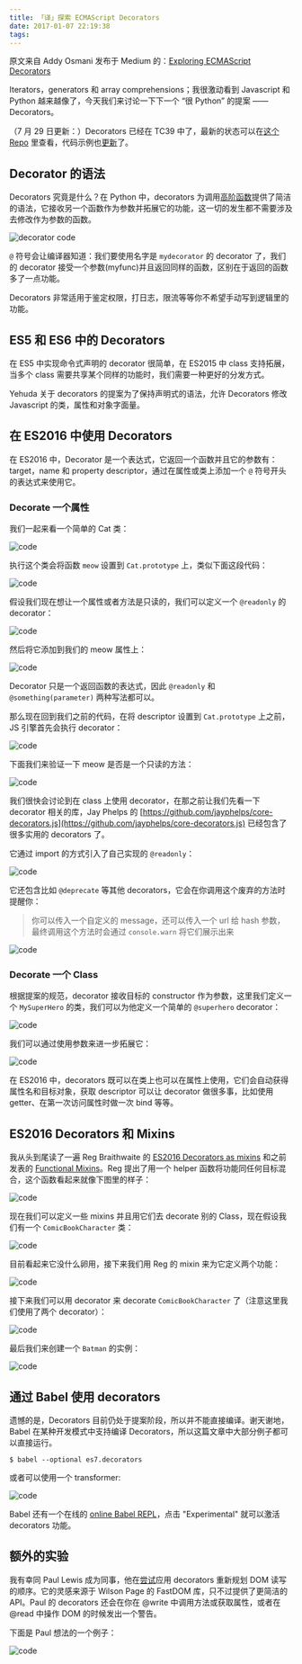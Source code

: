 ```yaml
---
title: 「译」探索 ECMAScript Decorators
date: 2017-01-07 22:19:38
tags:
---
```


原文来自 Addy Osmani 发布于 Medium 的：[Exploring ECMAScript Decorators](https://medium.com/google-developers/exploring-es7-decorators-76ecb65fb841#.dlq1mmpup)

Iterators，generators 和 array comprehensions；我很激动看到 Javascript 和 Python 越来越像了，今天我们来讨论一下下一个 “很 Python” 的提案 —— Decorators。

（7 月 29 日更新：）Decorators 已经在 TC39 中了，最新的状态可以在[这个 Repo](https://github.com/tc39/proposal-decorators) 里查看，代码示例也[更新](http://tc39.github.io/proposal-decorators/)了。

## Decorator 的语法

Decorators 究竟是什么？在 Python 中，decorators 为调用[高阶函数](https://en.wikipedia.org/wiki/Higher-order_function)提供了简洁的语法，它接收另一个函数作为参数并拓展它的功能，这一切的发生都不需要涉及去修改作为参数的函数。

![decorator code](http://oiw32lugp.qnssl.com/2017-01-08-011543.jpg)

`@` 符号会让编译器知道：我们要使用名字是 `mydecorator` 的 decorator 了，我们的 decorator 接受一个参数(myfunc)并且返回同样的函数，区别在于返回的函数多了一点功能。

Decorators 非常适用于鉴定权限，打日志，限流等等你不希望手动写到逻辑里的功能。

## ES5 和 ES6 中的 Decorators

在 ES5 中实现命令式声明的 decorator 很简单，在 ES2015 中 class 支持拓展，当多个 class 需要共享某个同样的功能时，我们需要一种更好的分发方式。

Yehuda 关于 decorators 的提案为了保持声明式的语法，允许 Decorators 修改 Javascript 的类，属性和对象字面量。

## 在 ES2016 中使用 Decorators 

在 ES2016 中，Decorator 是一个表达式，它返回一个函数并且它的参数有：target，name 和 property descriptor，通过在属性或类上添加一个 `@` 符号开头的表达式来使用它。

### Decorate 一个属性

我们一起来看一个简单的 Cat 类：

![code](http://oiw32lugp.qnssl.com/2017-01-09-013913.jpg)

执行这个类会将函数 `meow` 设置到 `Cat.prototype` 上，类似下面这段代码：

![code](http://oiw32lugp.qnssl.com/2017-01-09-015413.jpg)

假设我们现在想让一个属性或者方法是只读的，我们可以定义一个 `@readonly` 的 decorator：

![code](http://oiw32lugp.qnssl.com/2017-01-09-015535.jpg)

然后将它添加到我们的 meow 属性上：

![code](http://oiw32lugp.qnssl.com/2017-01-09-015613.jpg)

Decorator 只是一个返回函数的表达式，因此 `@readonly` 和 `@something(parameter)` 两种写法都可以。

那么现在回到我们之前的代码，在将 descriptor 设置到 `Cat.prototype` 上之前，JS 引擎首先会执行 decorator：

![code](http://oiw32lugp.qnssl.com/2017-01-09-015928.jpg)

下面我们来验证一下 meow 是否是一个只读的方法：

![code](http://oiw32lugp.qnssl.com/2017-01-09-020023.jpg)

我们很快会讨论到在 class 上使用 decorator，在那之前让我们先看一下 decorator 相关的库，Jay Phelps 的 [https://github.com/jayphelps/core-decorators.js](https://github.com/jayphelps/core-decorators.js) 已经包含了很多实用的 decorators 了。

它通过 import 的方式引入了自己实现的 `@readonly`：

![code](http://oiw32lugp.qnssl.com/2017-01-09-020719.jpg)

它还包含比如 `@deprecate` 等其他 decorators，它会在你调用这个废弃的方法时提醒你：

> 你可以传入一个自定义的 message，还可以传入一个 url 给 hash 参数，最终调用这个方法时会通过 `console.warn` 将它们展示出来

![code](http://oiw32lugp.qnssl.com/2017-01-09-020841.jpg)

### Decorate 一个 Class

根据提案的规范，decorator 接收目标的 constructor 作为参数，这里我们定义一个 `MySuperHero` 的类，我们可以为他定义一个简单的 `@superhero` decorator：

![code](http://oiw32lugp.qnssl.com/2017-01-09-151246.jpg)

我们可以通过使用参数来进一步拓展它：

![code](http://oiw32lugp.qnssl.com/2017-01-09-151354.jpg)

在 ES2016 中，decorators 既可以在类上也可以在属性上使用，它们会自动获得属性名和目标对象，获取 descriptor 可以让 decorator 做很多事，比如使用 getter、在第一次访问属性时做一次 bind 等等。

## ES2016 Decorators 和 Mixins

我从头到尾读了一遍 Reg Braithwaite 的 [ES2016 Decorators as mixins](http://raganwald.com/2015/06/26/decorators-in-es7.html) 和之前发表的 [Functional Mixins](http://raganwald.com/2015/06/17/functional-mixins.html)。Reg 提出了用一个 helper 函数将功能同任何目标混合，这个函数看起来就像下图里的样子：

![code](http://oiw32lugp.qnssl.com/2017-01-09-152723.jpg)

现在我们可以定义一些 mixins 并且用它们去 decorate 别的 Class，现在假设我们有一个 `ComicBookCharacter` 类：

![code](http://oiw32lugp.qnssl.com/2017-01-09-152825.jpg)

目前看起来它没什么卵用，接下来我们用 Reg 的 mixin 来为它定义两个功能：

![code](http://oiw32lugp.qnssl.com/2017-01-09-152921.jpg)

接下来我们可以用 decorator 来 decorate `ComicBookCharacter` 了（注意这里我们使用了两个 decorator）：

![code](http://oiw32lugp.qnssl.com/2017-01-09-153043.jpg)

最后我们来创建一个 `Batman` 的实例：

![code](http://oiw32lugp.qnssl.com/2017-01-09-153118.jpg)

## 通过 Babel 使用 decorators

遗憾的是，Decorators 目前仍处于提案阶段，所以并不能直接编译。谢天谢地，Babel 在某种开发模式中支持编译 Decorators，所以这篇文章中大部分例子都可以直接运行。

`$ babel --optional es7.decorators`

或者可以使用一个 transformer:

![code](http://oiw32lugp.qnssl.com/2017-01-09-153440.jpg)

Babel 还有一个在线的 [online Babel REPL](https://babeljs.io/repl/)，点击 "Experimental" 就可以激活 decorators 功能。

## 额外的实验

我有幸同 Paul Lewis 成为同事，他在[尝试](https://github.com/GoogleChrome/samples/tree/gh-pages/decorators-es7/read-write)应用 decorators 重新规划 DOM 读写的顺序。它的灵感来源于 Wilson Page 的 FastDOM 库，只不过提供了更简洁的 API。Paul 的 decorators 还会在你在 @write 中调用方法或获取属性，或者在 @read 中操作 DOM 的时候发出一个警告。

下面是 Paul 想法的一个例子：

![code](http://oiw32lugp.qnssl.com/2017-01-09-154446.jpg)




